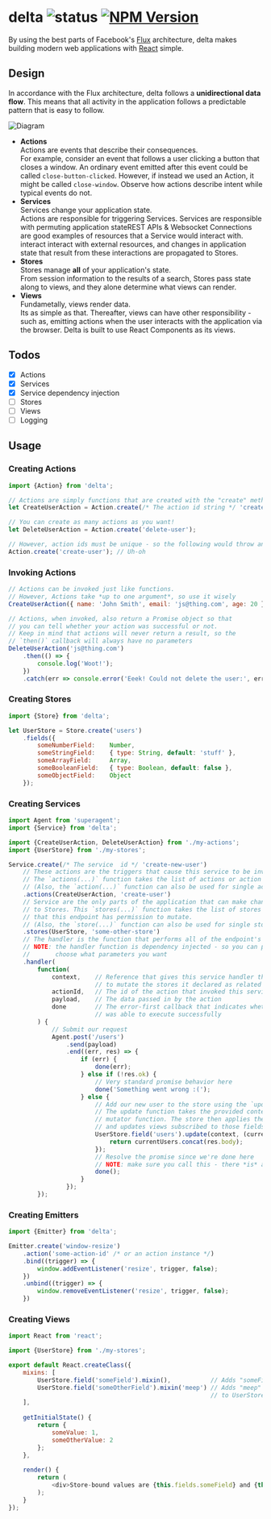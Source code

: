 # delta ![status](https://travis-ci.org/skeswa/delta.svg?branch=develop) [![NPM Version](https://img.shields.io/badge/npm-delta--flux-red.svg)](https://www.npmjs.org/package/delta-flux)
By using the best parts of Facebook's [Flux](https://facebook.github.io/flux/) architecture, delta makes building modern web applications with [React](https://facebook.github.io/react/) simple.

## Design
In accordance with the Flux architecture, delta follows a **unidirectional data flow**. This means that all activity in the application follows a predictable pattern that is easy to follow.  

![Diagram](https://raw.github.com/skeswa/delta/master/docs/diagram.jpg)  

- **Actions**  
Actions are events that describe their consequences.  
For example, consider an event that follows a user clicking a button that closes a window. An ordinary event emitted after this event could be called `close-button-clicked`. However, if instead we used an Action, it might be called `close-window`. Observe how actions describe intent while typical events do not.
- **Services**  
Services change your application state.  
Actions are responsible for triggering Services. Services are responsible with permuting application stateREST APIs & Websocket Connections are good examples of resources that a Service would interact with.  interact interact with external resources, and changes in application state that result from these interactions are propagated to Stores.
- **Stores**  
Stores manage **all** of your application's state.  
From session information to the results of a search, Stores pass state along to views, and they alone determine what views can render.
- **Views**  
Fundametally, views render data.  
Its as simple as that. Thereafter, views can have other responsibility - such as, emitting actions when the user interacts with the application via the browser. Delta is built to use React Components as its views.  

## Todos
- [x] Actions
- [x] Services
- [x] Service dependency injection
- [ ] Stores
- [ ] Views
- [ ] Logging

## Usage
### Creating Actions
```javascript
import {Action} from 'delta';

// Actions are simply functions that are created with the "create" method of the Actions object
let CreateUserAction = Action.create(/* The action id string */ 'create-user');

// You can create as many actions as you want!
let DeleteUserAction = Action.create('delete-user');

// However, action ids must be unique - so the following would throw an error
Action.create('create-user'); // Uh-oh
```
### Invoking Actions
```javascript
// Actions can be invoked just like functions.
// However, Actions take *up to one argument*, so use it wisely
CreateUserAction({ name: 'John Smith', email: 'js@thing.com', age: 20 });

// Actions, when invoked, also return a Promise object so that
// you can tell whether your action was successful or not.
// Keep in mind that actions will never return a result, so the
// `then()` callback will always have no parameters
DeleteUserAction('js@thing.com')
    .then(() => {
        console.log('Woot!');
    })
    .catch(err => console.error('Eeek! Could not delete the user:', err));
```

### Creating Stores
```javascript
import {Store} from 'delta';

let UserStore = Store.create('users')
    .fields({
        someNumberField:    Number,
        someStringField:    { type: String, default: 'stuff' },
        someArrayField:     Array,
        someBooleanField:   { type: Boolean, default: false },
        someObjectField:    Object
    });
```

### Creating Services
```javascript
import Agent from 'superagent';
import {Service} from 'delta';

import {CreateUserAction, DeleteUserAction} from './my-actions';
import {UserStore} from './my-stores';

Service.create(/* The service  id */ 'create-new-user')
    // These actions are the triggers that cause this service to be invoked. 
    // The `actions(...)` function takes the list of actions or action ids.
    // (Also, the `action(...)` function can also be used for single actions)
    .actions(CreateUserAction, 'create-user')
    // Service are the only parts of the application that can make changes
    // to Stores. This `stores(...)` function takes the list of stores or store ids
    // that this endpoint has permission to mutate.
    // (Also, the `store(...)` function can also be used for single stores)
    .stores(UserStore, 'some-other-store')
    // The handler is the function that performs all of the endpoint's logic
    // NOTE: the handler function is dependency injected - so you can pick and 
    //       choose what parameters you want 
    .handler(
        function(
            context,    // Reference that gives this service handler the ability
                        // to mutate the stores it declared as related
            actionId,   // The id of the action that invoked this service handler
            payload,    // The data passed in by the action
            done        // The error-first callback that indicates whether the handled
                        // was able to execute successfully
        ) {
            // Submit our request
            Agent.post('/users')
                .send(payload)
                .end((err, res) => {
                    if (err) {
                        done(err);
                    } else if (!res.ok) {
                        // Very standard promise behavior here
                        done('Something went wrong :(');
                    } else {
                        // Add our new user to the store using the `update(...)` function.
                        // The update function takes the provided context parameter and a
                        // mutator function. The store then applies the mutator function
                        // and updates views subscribed to those fields.
                        UserStore.field('users').update(context, (currentUsers) => {
                            return currentUsers.concat(res.body);
                        });
                        // Resolve the promise since we're done here
                        // NOTE: make sure you call this - there *is* a timeout that results in an error
                        done();
                    }
                });
        });
```

### Creating Emitters
```javascript
import {Emitter} from 'delta';

Emitter.create('window-resize')
    .action('some-action-id' /* or an action instance */)
    .bind((trigger) => {
        window.addEventListener('resize', trigger, false);
    })
    .unbind((trigger) => {
        window.removeEventListener('resize', trigger, false);
    })
```

### Creating Views
```javascript
import React from 'react';

import {UserStore} from './my-stores';

export default React.createClass({
    mixins: [
        UserStore.field('someField').mixin(),           // Adds "someField" to the "this.fields" map
        UserStore.field('someOtherField').mixin('meep') // Adds "meep" to the "this.fields" map, but "meep" maps
                                                        // to UserStore.someOtherField's value
    ],
    
    getInitialState() {
        return {
            someValue: 1,
            someOtherValue: 2
        };
    },
    
    render() {
        return (
            <div>Store-bound values are {this.fields.someField} and {this.fields.meep}</div>
        );
    }
});
```
